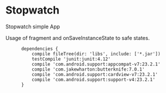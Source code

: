 # Stopwatch
Stopwatch simple App

Usage of fragment and onSaveInstanceState to safe states.

          dependencies {
              compile fileTree(dir: 'libs', include: ['*.jar'])
              testCompile 'junit:junit:4.12'
              compile 'com.android.support:appcompat-v7:23.2.1'
              compile 'com.jakewharton:butterknife:7.0.1'
              compile 'com.android.support:cardview-v7:23.2.1'
              compile 'com.android.support:support-v4:23.2.1'
          }
